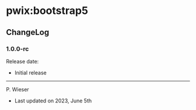 # pwix:bootstrap5

## ChangeLog

### 1.0.0-rc

Release date: 

- Initial release

---
P. Wieser
- Last updated on 2023, June 5th
